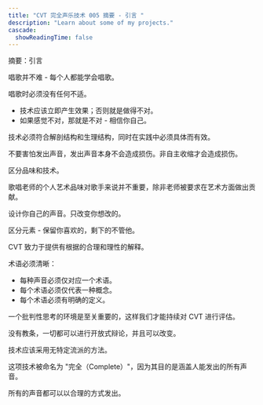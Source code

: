 ```yaml
---
title: "CVT 完全声乐技术 005 摘要 - 引言 "
description: "Learn about some of my projects."
cascade:
  showReadingTime: false
---
```


摘要：引言

唱歌并不难 - 每个人都能学会唱歌。

唱歌时必须没有任何不适。

- 技术应该立即产生效果；否则就是做得不对。
- 如果感觉不对，那就是不对 - 相信你自己。

技术必须符合解剖结构和生理结构，同时在实践中必须具体而有效。

不要害怕发出声音，发出声音本身不会造成损伤。非自主收缩才会造成损伤。

区分品味和技术。

歌唱老师的个人艺术品味对歌手来说并不重要，除非老师被要求在艺术方面做出贡献。

设计你自己的声音。只改变你想改的。

区分元素 - 保留你喜欢的，剩下的不管他。

CVT 致力于提供有根据的合理和理性的解释。

术语必须清晰：
* 每种声音必须仅对应一个术语。
* 每个术语必须仅代表一种概念。
* 每个术语必须有明确的定义。

一个批判性思考的环境是至关重要的，这样我们才能持续对 CVT 进行评估。

没有教条，一切都可以进行开放式辩论，并且可以改变。

技术应该采用无特定流派的方法。

这项技术被命名为 "完全（Complete）"，因为其目的是涵盖人能发出的所有声音。

所有的声音都可以以合理的方式发出。
